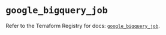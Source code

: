 # `google_bigquery_job`

Refer to the Terraform Registry for docs: [`google_bigquery_job`](https://registry.terraform.io/providers/hashicorp/google-beta/5.17.0/docs/resources/google_bigquery_job).
